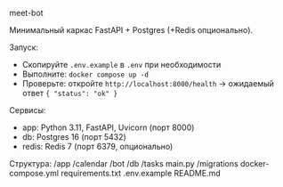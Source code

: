 meet-bot

Минимальный каркас FastAPI + Postgres (+Redis опционально).

Запуск:
- Скопируйте `.env.example` в `.env` при необходимости
- Выполните: `docker compose up -d`
- Проверьте: откройте `http://localhost:8000/health` → ожидаемый ответ `{ "status": "ok" }`

Сервисы:
- app: Python 3.11, FastAPI, Uvicorn (порт 8000)
- db: Postgres 16 (порт 5432)
- redis: Redis 7 (порт 6379, опционально)

Структура:
/app
  /calendar
  /bot
  /db
  /tasks
  main.py
/migrations
docker-compose.yml
requirements.txt
.env.example
README.md



